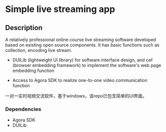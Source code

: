 
# Simple live streaming app 

## Description

A relatively professional online course live streaming software developed based on existing open source components. It has basic functions such as collection, encoding live stream.

- DUILib (lightweight UI library) for software interface design, and cef (browser embedding framework) to implement the software's web page embedding function
  
- Access to Agora SDK to realize one-to-one video communication function


一对一实时视频交流软件，基于windows，该repo已包含简单的UI界面。

### Dependencies

- Agora SDK
- DUILib
